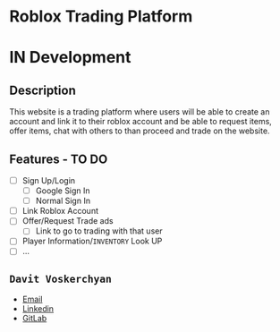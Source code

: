 # Roblox Trading Platform

# IN Development

## Description
This website is a trading platform where users will be able to create an account and link it to their roblox account and be able to request items, offer items, chat with others to than proceed and trade on the website. 

## Features - TO DO
- [ ] Sign Up/Login
  -  [ ] Google Sign In
  -  [ ] Normal Sign In
- [ ] Link Roblox Account
- [ ] Offer/Request Trade ads
  - [ ] Link to go to trading with that user
- [ ] Player Information/`INVENTORY` Look UP
- [ ] ...

## `Davit Voskerchyan` <br>
- [Email](mailto:davitvoskerchyan@outlook.com) <br>
- [Linkedin](https://www.linkedin.com/in/davitvoskerchyan/)
- [GitLab](https://gitlab.com/users/davitvoski/starred)